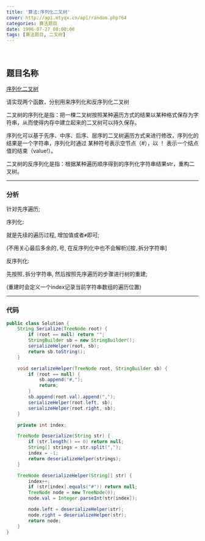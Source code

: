 ```yaml
---
title: '算法:序列化二叉树'
cover: http://api.mtyqx.cn/api/random.php?64
categories: 算法题目
date: 1996-07-27 08:00:00
tags: [算法题目, 二叉树]
---
```


<br/>

<!--more-->

## 题目名称

[序列化二叉树](https://www.nowcoder.com/practice/cf7e25aa97c04cc1a68c8f040e71fb84?tpId=13&tqId=11214&tPage=4&rp=1&ru=%2Fta%2Fcoding-interviews&qru=%2Fta%2Fcoding-interviews%2Fquestion-ranking)

请实现两个函数，分别用来序列化和反序列化二叉树 

二叉树的序列化是指：把一棵二叉树按照某种遍历方式的结果以某种格式保存为字符串，从而使得内存中建立起来的二叉树可以持久保存。

序列化可以基于先序、中序、后序、层序的二叉树遍历方式来进行修改，序列化的结果是一个字符串，序列化时通过 某种符号表示空节点（#），以 ！ 表示一个结点值的结束（value!）。

二叉树的反序列化是指：根据某种遍历顺序得到的序列化字符串结果str，重构二叉树。

****

### 分析

针对先序遍历;

序列化:

就是先续的遍历过程, 增加值或者`#`即可;

(不用关心最后多余的`,`号, 在反序列化中也不会解析)[按`,`拆分字符串]

反序列化:

先按照`,`拆分字符串, 然后按照先序遍历的步骤进行树的重建;

(重建时会定义一个index记录当前字符串数组的遍历位置)

****

### 代码

```java
public class Solution {
    String Serialize(TreeNode root) {
        if (root == null) return "";
        StringBuilder sb = new StringBuilder();
        serializeHelper(root, sb);
        return sb.toString();
    }

    void serializeHelper(TreeNode root, StringBuilder sb) {
        if (root == null) {
            sb.append("#,");
            return;
        }
        sb.append(root.val).append(",");
        serializeHelper(root.left, sb);
        serializeHelper(root.right, sb);
    }

    private int index;

    TreeNode Deserialize(String str) {
        if (str.length() == 0) return null;
        String[] strings = str.split(",");
        index = -1;
        return deserializeHelper(strings);
    }

    TreeNode deserializeHelper(String[] str) {
        index++;
        if (str[index].equals("#")) return null;
        TreeNode node = new TreeNode(0);
        node.val = Integer.parseInt(str[index]);

        node.left = deserializeHelper(str);
        node.right = deserializeHelper(str);
        return node;
    }
}
```

